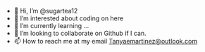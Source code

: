 - 👋 Hi, I’m @sugartea12
- 👀 I’m interested about coding on here
- 🌱 I’m currently learning ...
- 💞️ I’m looking to collaborate on Github if I can.
- 📫 How to reach me at my email Tanyaemartinez@outlook.com

<!---
sugartea12/sugartea12 is a ✨ special ✨ repository because its `README.md` (this file) appears on your GitHub profile.
You can click the Preview link to take a look at your changes.
--->
